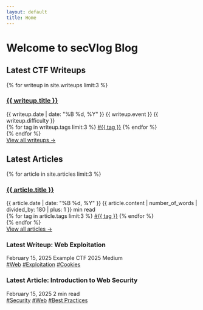 ```yaml
---
layout: default
title: Home
---
```


# Welcome to secVlog Blog

<div class="home">
    <section class="latest-writeups">
        <h2>Latest CTF Writeups</h2>
        <div class="post-grid">
            {% for writeup in site.writeups limit:3 %}
            <div class="post-card">
                <h3><a href="/secVlog{{ writeup.url }}">{{ writeup.title }}</a></h3>
                <div class="post-meta">
                    <span class="date">{{ writeup.date | date: "%B %d, %Y" }}</span>
                    <span class="event">{{ writeup.event }}</span>
                    <span class="difficulty">{{ writeup.difficulty }}</span>
                </div>
                <div class="tags">
                    {% for tag in writeup.tags limit:3 %}
                    <a href="/secVlog/tags/{{ tag }}" class="tag">#{{ tag }}</a>
                    {% endfor %}
                </div>
            </div>
            {% endfor %}
        </div>
        <a href="/secVlog/writeups" class="view-all">View all writeups →</a>
    </section>

<section class="latest-articles">
        <h2>Latest Articles</h2>
        <div class="post-grid">
            {% for article in site.articles limit:3 %}
            <div class="post-card">
                <h3><a href="/secVlog{{ article.url }}">{{ article.title }}</a></h3>
                <div class="post-meta">
                    <span class="date">{{ article.date | date: "%B %d, %Y" }}</span>
                    <span class="read-time">{{ article.content | number_of_words | divided_by: 180 | plus: 1 }} min read</span>
                </div>
                <div class="tags">
                    {% for tag in article.tags limit:3 %}
                    <a href="/secVlog/tags/{{ tag }}" class="tag">#{{ tag }}</a>
                    {% endfor %}
                </div>
            </div>
            {% endfor %}
        </div>
        <a href="/secVlog/articles" class="view-all">View all articles →</a>
    </section>
    <section class="featured-section">
    <div class="featured-card">
        <h3>Latest Writeup: Web Exploitation</h3>
        <div class="post-meta">
            <span class="date">February 15, 2025</span>
            <span class="event">Example CTF 2025</span>
            <span class="difficulty">Medium</span>
        </div>
        <div class="tags">
            <a href="/secVlog/tags/web" class="tag">#Web</a>
            <a href="/secVlog/tags/exploitation" class="tag">#Exploitation</a>
            <a href="/secVlog/tags/cookies" class="tag">#Cookies</a>
        </div>
    </div>
    <div class="featured-card">
        <h3>Latest Article: Introduction to Web Security</h3>
        <div class="post-meta">
            <span class="date">February 15, 2025</span>
            <span class="read-time">2 min read</span>
        </div>
        <div class="tags">
            <a href="/secVlog/tags/security" class="tag">#Security</a>
            <a href="/secVlog/tags/web" class="tag">#Web</a>
            <a href="/secVlog/tags/best-practices" class="tag">#Best Practices</a>
        </div>
    </div>
</section>
</div>